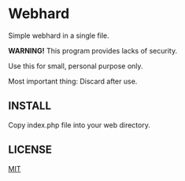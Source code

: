 # Webhard

Simple webhard in a single file.

**WARNING!** This program provides lacks of security.

Use this for small, personal purpose only.

Most important thing: Discard after use.

## INSTALL
Copy index.php file into your web directory.

## LICENSE
[MIT](LICENSE)